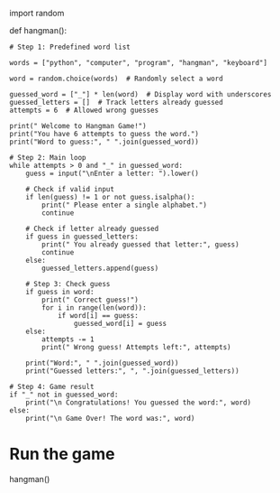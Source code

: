 import random

def hangman():

    # Step 1: Predefined word list
    
    words = ["python", "computer", "program", "hangman", "keyboard"]
    
    word = random.choice(words)  # Randomly select a word
    
    guessed_word = ["_"] * len(word)  # Display word with underscores
    guessed_letters = []  # Track letters already guessed
    attempts = 6  # Allowed wrong guesses

    print(" Welcome to Hangman Game!")
    print("You have 6 attempts to guess the word.")
    print("Word to guess:", " ".join(guessed_word))

    # Step 2: Main loop
    while attempts > 0 and "_" in guessed_word:
        guess = input("\nEnter a letter: ").lower()

        # Check if valid input
        if len(guess) != 1 or not guess.isalpha():
            print(" Please enter a single alphabet.")
            continue

        # Check if letter already guessed
        if guess in guessed_letters:
            print(" You already guessed that letter:", guess)
            continue
        else:
            guessed_letters.append(guess)

        # Step 3: Check guess
        if guess in word:
            print(" Correct guess!")
            for i in range(len(word)):
                if word[i] == guess:
                    guessed_word[i] = guess
        else:
            attempts -= 1
            print(" Wrong guess! Attempts left:", attempts)

        print("Word:", " ".join(guessed_word))
        print("Guessed letters:", ", ".join(guessed_letters))

    # Step 4: Game result
    if "_" not in guessed_word:
        print("\n Congratulations! You guessed the word:", word)
    else:
        print("\n Game Over! The word was:", word)

# Run the game

hangman()
